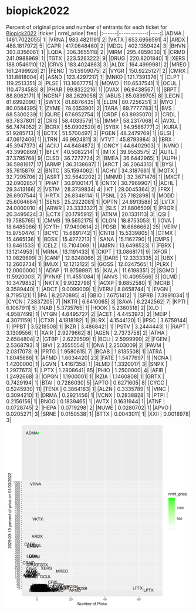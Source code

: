 # biopick2022
Percent of original price and number of entrants for each ticket for [Biopick2022](https://twitter.com/hashtag/Biopick2022)
|ticker |   nrml_price| freq|
|:------|------------:|----:|
|ADMA   | 1461.7022055|    1|
|VRNA   |  983.4821191|    2|
|VKTX   |  653.6956591|    4|
|ARDX   |  488.1817972|    5|
|CAPR   |  417.0648460|    2|
|MDGL   |  402.1359424|    3|
|BHVN   |  393.8356061|    1|
|LQDA   |  306.3655118|    2|
|MIRM   |  295.4859036|    1|
|CRMD   |  241.0988969|    1|
|TGTX   |  223.5263222|    9|
|DRUG   |  220.8201840|    1|
|XERS   |  188.0546110|   12|
|CRVS   |  183.4024863|    3|
|ALDX   |  164.4999981|    2|
|MREO   |  161.2499928|   21|
|FENC   |  151.5909075|    2|
|VYGR   |  150.9225127|    2|
|CMRX   |  131.8818004|    4|
|ASND   |  123.4297217|    1|
|MNKD   |  121.7391376|    1|
|CLPT   |  119.2513351|    3|
|PLSE   |  113.1667775|    1|
|MDWD   |  110.6537541|    1|
|OCUL   |  110.4734583|    8|
|PHAR   |   99.8322216|    1|
|DVAX   |   96.9438567|    1|
|SRPT   |   88.8062171|    1|
|NGENF  |   88.2629058|    2|
|ABUS   |   85.0899705|    8|
|LEGN   |   81.6992090|    1|
|SWTX   |   81.6876435|    1|
|ELDN   |   80.7256251|    3|
|MYO    |   80.0584395|    1|
|ZYME   |   78.0353901|    2|
|TARA   |   69.7777783|    1|
|BVS    |   68.5300239|    1|
|QURE   |   67.6952754|    1|
|CRDF   |   63.8935070|    3|
|CRDL   |   63.7837801|    2|
|CRIS   |   58.4033579|   15|
|IMMP   |   58.2317068|    4|
|AVXL   |   56.7474052|    2|
|BCRX   |   55.0902520|    6|
|SYBX   |   54.9586777|    2|
|KURA   |   51.9285713|    1|
|BCTX   |   51.5700497|    3|
|PGEN   |   48.2479769|    1|
|GLSI   |   47.0612406|    1|
|LTRN   |   46.9924811|    3|
|VTVT   |   45.8793984|    3|
|IBRX   |   45.3947373|    4|
|ACIU   |   44.8484872|    1|
|ONCY   |   44.6402903|    1|
|NVNO   |   43.3990869|    1|
|BFLY   |   40.5082214|    1|
|IMTX   |   39.9553575|    2|
|AUTL   |   37.3795768|    9|
|CLSD   |   36.7272724|    2|
|BMEA   |   36.6442965|    1|
|AUPH   |   36.5981617|   17|
|ARMP   |   36.3138687|    1|
|ARCT   |   36.2064313|    1|
|BYSI   |   35.7615879|    2|
|BNTC   |   35.1594062|    1|
|ACHV   |   34.3187661|    1|
|MGTX   |   32.7295706|    2|
|ASRT   |   32.5642202|    2|
|MNMD   |   32.3671476|    1|
|MXCT   |   32.0902857|    1|
|PHAT   |   30.9100147|    1|
|CNTX   |   30.7969907|    1|
|ACHL   |   29.3413166|    2|
|VSTM   |   28.3739834|    4|
|IKT    |   28.0045364|    2|
|IFRX   |   26.8907544|    1|
|HRTX   |   26.8346114|    1|
|PSNL   |   25.7182898|    1|
|MODD   |   25.6064684|    1|
|SENS   |   25.2322081|    1|
|OPTN   |   24.6913588|    2|
|LVTX   |   24.0000010|    4|
|ARWR   |   23.3333327|    3|
|SLS    |   21.8806509|    1|
|PRQR   |   20.3495624|    3|
|LCTX   |   20.1795912|    1|
|ATNM   |   20.1331113|    3|
|QSI    |   19.7585765|    1|
|CMMB   |   19.5652175|    1|
|CLGN   |   18.8753053|    1|
|IOVA   |   18.6485066|    1|
|CYTH   |   17.9490614|    2|
|PDSB   |   16.6666662|   25|
|VERV   |   15.9750476|    1|
|BCYC   |   15.6891742|    1|
|CNTB   |   15.5339805|    1|
|CTMX   |   15.4665136|    1|
|BDSX   |   15.4272213|    1|
|SANA   |   15.1162790|    1|
|CMPS   |   13.8461533|    1|
|CELZ   |   13.7104069|    1|
|AMRN   |   13.6498523|    1|
|FBRX   |   13.1214953|    1|
|MRNA   |   13.1191433|    1|
|CKPT   |   13.0868171|    9|
|XFOR   |   13.0829699|    3|
|CANF   |   12.6248066|    2|
|DARE   |   12.3333335|    2|
|UBX    |   12.2602734|    1|
|IMUX   |   12.1212122|    5|
|GOSS   |   12.0247565|    1|
|PLRX   |   12.0000000|    1|
|ADAP   |   11.9759997|   15|
|KALA   |   11.6198351|    2|
|SGMO   |   11.5920003|    7|
|PYNKF  |   11.4551084|    1|
|ANVS   |   10.4095566|    3|
|GLMD   |   10.3479852|    1|
|NKTX   |    9.9022798|    1|
|ACXP   |    9.6852580|    1|
|MCRB   |    9.3589440|    1|
|ADCT   |    9.0099009|    1|
|VERU   |    8.8658744|    1|
|EVGN   |    8.7195121|    1|
|IPA    |    8.2070895|    4|
|GBIO   |    7.6751412|    1|
|SPRB   |    7.3991034|    1|
|CYCN   |    7.3837205|    7|
|NKTR   |    6.6410065|    3|
|SAVA   |    6.2242562|    7|
|KPTI   |    6.1067911|    5|
|INAB   |    5.3735765|    1|
|HOOK   |    5.2360518|    2|
|XLO    |    4.9587499|    1|
|VTGN   |    4.6495727|    2|
|ACET   |    4.4453973|    2|
|MEIP   |    4.3071159|    1|
|CTXR   |    4.1818182|    1|
|BLRX   |    4.1544120|    1|
|IPSC   |    3.6759144|    1|
|PPBT   |    3.5218508|    1|
|KZR    |    3.4868421|    1|
|PSTV   |    3.2444443|    1|
|RAPT   |    3.1309556|    1|
|XAIR   |    2.9279662|    8|
|AGEN   |    2.7373758|    2|
|ATHA   |    2.6584804|    2|
|GTBP   |    2.6229509|    1|
|BCLI   |    2.5999999|    2|
|FGEN   |    2.5368793|    1|
|BIVI   |    2.3555554|    1|
|DNA    |    2.2503009|    2|
|PAVM   |    2.0317073|    9|
|PRTG   |    1.9580615|    7|
|BCAB   |    1.8135508|    1|
|ATRA   |    1.8045686|    1|
|AFMD   |    1.6034420|   23|
|FATE   |    1.5477697|    1|
|NCNA   |    1.4200000|    1|
|LGVN   |    1.4167358|    1|
|RLMD   |    1.3320017|    3|
|SNPX   |    1.2977673|    1|
|LPTX   |    1.2808641|   65|
|PHIO   |    1.2500000|    4|
|AFIB   |    1.2492668|    3|
|OPGN   |    1.1900001|    1|
|KZIA   |    1.1460808|    1|
|GRTX   |    0.7429194|    1|
|BTAI   |    0.7286030|    5|
|APTO   |    0.6271605|    8|
|CYCC   |    0.5245930|   11|
|TENX   |    0.3864183|    1|
|ALZN   |    0.3335789|    1|
|VINC   |    0.3094210|    1|
|DRMA   |    0.2921456|    1|
|VCNX   |    0.2838828|    1|
|PTPI   |    0.2156156|    1|
|BNGO   |    0.1839465|    1|
|AVTX   |    0.1631944|    1|
|ATNF   |    0.0728745|    2|
|HEPA   |    0.0719298|    2|
|NUWE   |    0.0280702|    1|
|APVO   |    0.0205271|    3|
|SRNE   |    0.0150538|    1|
|BTTX   |    0.0043011|    1|
|XXII   |    0.0018978|    3|
![retvspicks](biopicks.png?raw=true)
